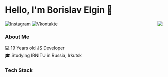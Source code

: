 # Hello, I'm Borislav Elgin 👋
<img align='right' src="https://github-readme-stats.vercel.app/api?username=globabee&show_icons=true">

[![Instagram](https://img.shields.io/static/v1?label=Instagram&message=%20&color=red&logo=Instagram&style=flat-square&logoColor=white)](https://www.instagram.com/globabee33/)
[![Vkontakte](https://img.shields.io/static/v1?label=VK&message=%20&color=red&logo=VK&style=flat-square&logoColor=white)](https://vk.com/globabee)
### About Me
💻 19 Years old JS Developer  
🎓 Studying IRNITU in Russia, Irkutsk 

### Tech Stack 
